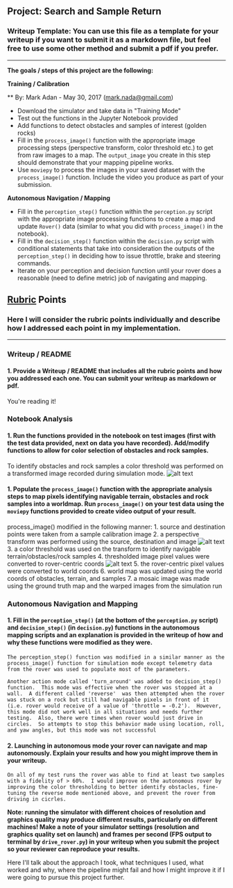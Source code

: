 ## Project: Search and Sample Return
### Writeup Template: You can use this file as a template for your writeup if you want to submit it as a markdown file, but feel free to use some other method and submit a pdf if you prefer.

---


**The goals / steps of this project are the following:**  

**Training / Calibration**  

** By: Mark Adan - May 30, 2017 (mark.nada@gmail.com)

* Download the simulator and take data in "Training Mode"
* Test out the functions in the Jupyter Notebook provided
* Add functions to detect obstacles and samples of interest (golden rocks)
* Fill in the `process_image()` function with the appropriate image processing steps (perspective transform, color threshold etc.) to get from raw images to a map.  The `output_image` you create in this step should demonstrate that your mapping pipeline works.
* Use `moviepy` to process the images in your saved dataset with the `process_image()` function.  Include the video you produce as part of your submission.

**Autonomous Navigation / Mapping**

* Fill in the `perception_step()` function within the `perception.py` script with the appropriate image processing functions to create a map and update `Rover()` data (similar to what you did with `process_image()` in the notebook). 
* Fill in the `decision_step()` function within the `decision.py` script with conditional statements that take into consideration the outputs of the `perception_step()` in deciding how to issue throttle, brake and steering commands. 
* Iterate on your perception and decision function until your rover does a reasonable (need to define metric) job of navigating and mapping.  

[//]: # (Image References)

[image1]: ./misc/color_thresh.jpg
[image2]: ./misc/perspective_transform.jpg
[image3]: ./misc/roover_coords.jpg

## [Rubric](https://review.udacity.com/#!/rubrics/916/view) Points
### Here I will consider the rubric points individually and describe how I addressed each point in my implementation.  

---
### Writeup / README

#### 1. Provide a Writeup / README that includes all the rubric points and how you addressed each one.  You can submit your writeup as markdown or pdf.  

You're reading it!

### Notebook Analysis
#### 1. Run the functions provided in the notebook on test images (first with the test data provided, next on data you have recorded). Add/modify functions to allow for color selection of obstacles and rock samples.
To identify obstacles and rock samples a color threshold was performed on a transformed image recorded during simulation mode.
![alt text][image1]

#### 1. Populate the `process_image()` function with the appropriate analysis steps to map pixels identifying navigable terrain, obstacles and rock samples into a worldmap.  Run `process_image()` on your test data using the `moviepy` functions provided to create video output of your result. 
process_image() modified in the following manner:
    1. source and destination points were taken from a sample calibration image 
    2. a perspective transform was performed using the source, destination and image
![alt text][image2]
    3. a color threshold was used on the transform to identify navigable terrain/obstacles/rock samples
    4. thresholded image pixel values were converted to rover-centric coords
![alt text][image3]
    5. the rover-centric pixel values were converted to world coords
    6. world map was updated using the world coords of obstacles, terrain, and samples
    7. a mosaic image was made using the ground truth map and the warped images from the simulation run


### Autonomous Navigation and Mapping

#### 1. Fill in the `perception_step()` (at the bottom of the `perception.py` script) and `decision_step()` (in `decision.py`) functions in the autonomous mapping scripts and an explanation is provided in the writeup of how and why these functions were modified as they were.
    The perception_step() function was modified in a similar manner as the process_image() function for simulation mode except telemetry data from the rover was used to populate most of the parameters.

    Another action mode called 'turn_around' was added to decision_step() function.  This mode was effective when the rover was stopped at a wall.  A different called 'reverse'  was then attempted when the rover was stuck on a rock but still had navigable pixels in front of it (i.e. rover would receive of a value of 'throttle = -0.2').  However, this mode did not work well in all situations and needs further testing.  Also, there were times when rover would just drive in circles.  So attempts to stop this behavior made using location, roll, and yaw angles, but this mode was not successful

#### 2. Launching in autonomous mode your rover can navigate and map autonomously.  Explain your results and how you might improve them in your writeup.  
    On all of my test runs the rover was able to find at least two samples with a fidelity of > 60%.  I would improve on the autonomous rover by improving the color thresholding to better identify obstacles, fine-tuning the reverse mode mentioned above, and prevent the rover from driving in cicrles. 

**Note: running the simulator with different choices of resolution and graphics quality may produce different results, particularly on different machines!  Make a note of your simulator settings (resolution and graphics quality set on launch) and frames per second (FPS output to terminal by `drive_rover.py`) in your writeup when you submit the project so your reviewer can reproduce your results.**

Here I'll talk about the approach I took, what techniques I used, what worked and why, where the pipeline might fail and how I might improve it if I were going to pursue this project further.  


